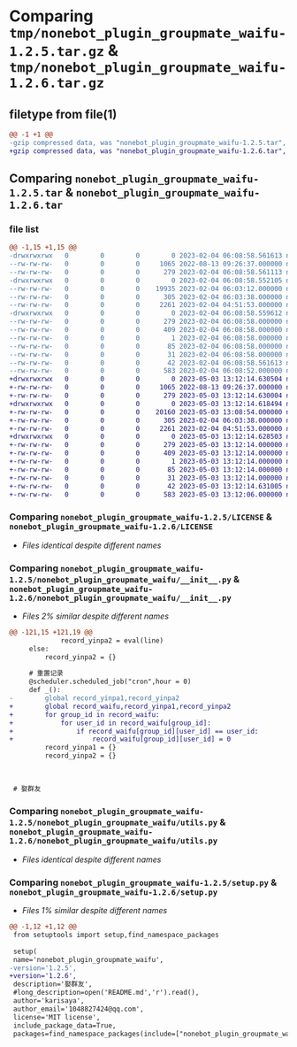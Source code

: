 # Comparing `tmp/nonebot_plugin_groupmate_waifu-1.2.5.tar.gz` & `tmp/nonebot_plugin_groupmate_waifu-1.2.6.tar.gz`

## filetype from file(1)

```diff
@@ -1 +1 @@
-gzip compressed data, was "nonebot_plugin_groupmate_waifu-1.2.5.tar", last modified: Sat Feb  4 06:08:58 2023, max compression
+gzip compressed data, was "nonebot_plugin_groupmate_waifu-1.2.6.tar", last modified: Wed May  3 13:12:14 2023, max compression
```

## Comparing `nonebot_plugin_groupmate_waifu-1.2.5.tar` & `nonebot_plugin_groupmate_waifu-1.2.6.tar`

### file list

```diff
@@ -1,15 +1,15 @@
-drwxrwxrwx   0        0        0        0 2023-02-04 06:08:58.561613 nonebot_plugin_groupmate_waifu-1.2.5/
--rw-rw-rw-   0        0        0     1065 2022-08-13 09:26:37.000000 nonebot_plugin_groupmate_waifu-1.2.5/LICENSE
--rw-rw-rw-   0        0        0      279 2023-02-04 06:08:58.561113 nonebot_plugin_groupmate_waifu-1.2.5/PKG-INFO
-drwxrwxrwx   0        0        0        0 2023-02-04 06:08:58.552105 nonebot_plugin_groupmate_waifu-1.2.5/nonebot_plugin_groupmate_waifu/
--rw-rw-rw-   0        0        0    19935 2023-02-04 06:03:12.000000 nonebot_plugin_groupmate_waifu-1.2.5/nonebot_plugin_groupmate_waifu/__init__.py
--rw-rw-rw-   0        0        0      305 2023-02-04 06:03:38.000000 nonebot_plugin_groupmate_waifu-1.2.5/nonebot_plugin_groupmate_waifu/config.py
--rw-rw-rw-   0        0        0     2261 2023-02-04 04:51:53.000000 nonebot_plugin_groupmate_waifu-1.2.5/nonebot_plugin_groupmate_waifu/utils.py
-drwxrwxrwx   0        0        0        0 2023-02-04 06:08:58.559612 nonebot_plugin_groupmate_waifu-1.2.5/nonebot_plugin_groupmate_waifu.egg-info/
--rw-rw-rw-   0        0        0      279 2023-02-04 06:08:58.000000 nonebot_plugin_groupmate_waifu-1.2.5/nonebot_plugin_groupmate_waifu.egg-info/PKG-INFO
--rw-rw-rw-   0        0        0      409 2023-02-04 06:08:58.000000 nonebot_plugin_groupmate_waifu-1.2.5/nonebot_plugin_groupmate_waifu.egg-info/SOURCES.txt
--rw-rw-rw-   0        0        0        1 2023-02-04 06:08:58.000000 nonebot_plugin_groupmate_waifu-1.2.5/nonebot_plugin_groupmate_waifu.egg-info/dependency_links.txt
--rw-rw-rw-   0        0        0       85 2023-02-04 06:08:58.000000 nonebot_plugin_groupmate_waifu-1.2.5/nonebot_plugin_groupmate_waifu.egg-info/requires.txt
--rw-rw-rw-   0        0        0       31 2023-02-04 06:08:58.000000 nonebot_plugin_groupmate_waifu-1.2.5/nonebot_plugin_groupmate_waifu.egg-info/top_level.txt
--rw-rw-rw-   0        0        0       42 2023-02-04 06:08:58.561613 nonebot_plugin_groupmate_waifu-1.2.5/setup.cfg
--rw-rw-rw-   0        0        0      583 2023-02-04 06:08:52.000000 nonebot_plugin_groupmate_waifu-1.2.5/setup.py
+drwxrwxrwx   0        0        0        0 2023-05-03 13:12:14.630504 nonebot_plugin_groupmate_waifu-1.2.6/
+-rw-rw-rw-   0        0        0     1065 2022-08-13 09:26:37.000000 nonebot_plugin_groupmate_waifu-1.2.6/LICENSE
+-rw-rw-rw-   0        0        0      279 2023-05-03 13:12:14.630004 nonebot_plugin_groupmate_waifu-1.2.6/PKG-INFO
+drwxrwxrwx   0        0        0        0 2023-05-03 13:12:14.618494 nonebot_plugin_groupmate_waifu-1.2.6/nonebot_plugin_groupmate_waifu/
+-rw-rw-rw-   0        0        0    20160 2023-05-03 13:08:54.000000 nonebot_plugin_groupmate_waifu-1.2.6/nonebot_plugin_groupmate_waifu/__init__.py
+-rw-rw-rw-   0        0        0      305 2023-02-04 06:03:38.000000 nonebot_plugin_groupmate_waifu-1.2.6/nonebot_plugin_groupmate_waifu/config.py
+-rw-rw-rw-   0        0        0     2261 2023-02-04 04:51:53.000000 nonebot_plugin_groupmate_waifu-1.2.6/nonebot_plugin_groupmate_waifu/utils.py
+drwxrwxrwx   0        0        0        0 2023-05-03 13:12:14.628503 nonebot_plugin_groupmate_waifu-1.2.6/nonebot_plugin_groupmate_waifu.egg-info/
+-rw-rw-rw-   0        0        0      279 2023-05-03 13:12:14.000000 nonebot_plugin_groupmate_waifu-1.2.6/nonebot_plugin_groupmate_waifu.egg-info/PKG-INFO
+-rw-rw-rw-   0        0        0      409 2023-05-03 13:12:14.000000 nonebot_plugin_groupmate_waifu-1.2.6/nonebot_plugin_groupmate_waifu.egg-info/SOURCES.txt
+-rw-rw-rw-   0        0        0        1 2023-05-03 13:12:14.000000 nonebot_plugin_groupmate_waifu-1.2.6/nonebot_plugin_groupmate_waifu.egg-info/dependency_links.txt
+-rw-rw-rw-   0        0        0       85 2023-05-03 13:12:14.000000 nonebot_plugin_groupmate_waifu-1.2.6/nonebot_plugin_groupmate_waifu.egg-info/requires.txt
+-rw-rw-rw-   0        0        0       31 2023-05-03 13:12:14.000000 nonebot_plugin_groupmate_waifu-1.2.6/nonebot_plugin_groupmate_waifu.egg-info/top_level.txt
+-rw-rw-rw-   0        0        0       42 2023-05-03 13:12:14.631005 nonebot_plugin_groupmate_waifu-1.2.6/setup.cfg
+-rw-rw-rw-   0        0        0      583 2023-05-03 13:12:06.000000 nonebot_plugin_groupmate_waifu-1.2.6/setup.py
```

### Comparing `nonebot_plugin_groupmate_waifu-1.2.5/LICENSE` & `nonebot_plugin_groupmate_waifu-1.2.6/LICENSE`

 * *Files identical despite different names*

### Comparing `nonebot_plugin_groupmate_waifu-1.2.5/nonebot_plugin_groupmate_waifu/__init__.py` & `nonebot_plugin_groupmate_waifu-1.2.6/nonebot_plugin_groupmate_waifu/__init__.py`

 * *Files 2% similar despite different names*

```diff
@@ -121,15 +121,19 @@
             record_yinpa2 = eval(line)
     else:
         record_yinpa2 = {}
 
     # 重置记录
     @scheduler.scheduled_job("cron",hour = 0)
     def _():
-        global record_yinpa1,record_yinpa2
+        global record_waifu,record_yinpa1,record_yinpa2
+        for group_id in record_waifu:
+            for user_id in record_waifu[group_id]:
+                if record_waifu[group_id][user_id] == user_id:
+                    record_waifu[group_id][user_id] = 0
         record_yinpa1 = {}
         record_yinpa2 = {}
 
 
 
 # 娶群友
```

### Comparing `nonebot_plugin_groupmate_waifu-1.2.5/nonebot_plugin_groupmate_waifu/utils.py` & `nonebot_plugin_groupmate_waifu-1.2.6/nonebot_plugin_groupmate_waifu/utils.py`

 * *Files identical despite different names*

### Comparing `nonebot_plugin_groupmate_waifu-1.2.5/setup.py` & `nonebot_plugin_groupmate_waifu-1.2.6/setup.py`

 * *Files 1% similar despite different names*

```diff
@@ -1,12 +1,12 @@
 from setuptools import setup,find_namespace_packages
 
 setup(
 name='nonebot_plugin_groupmate_waifu',
-version='1.2.5',
+version='1.2.6',
 description='娶群友',
 #long_description=open('README.md','r').read(),
 author='karisaya',
 author_email='1048827424@qq.com',
 license='MIT license',
 include_package_data=True,
 packages=find_namespace_packages(include=["nonebot_plugin_groupmate_waifu"]),
```

